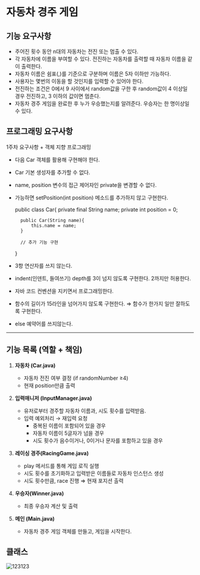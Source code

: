 # 자동차 경주 게임

## 기능 요구사항

- 주어진 횟수 동안 n대의 자동차는 전진 또는 멈출 수 있다.
- 각 자동차에 이름을 부여할 수 있다. 전진하는 자동차를 출력할 때 자동차 이름을 같이 출력한다.
- 자동차 이름은 쉼표(,)를 기준으로 구분하며 이름은 5자 이하만 가능하다.
- 사용자는 몇번의 이동을 할 것인지를 입력할 수 있어야 한다.
- 전진하는 조건은 0에서 9 사이에서 random값을 구한 후 random값이 4 이상일 경우 전진하고, 3 이하의 값이면 멈춘다.
- 자동차 경주 게임을 완료한 후 누가 우승했는지를 알려준다. 우승자는 한 명이상일 수 있다.

## 프로그래밍 요구사항

1주차 요구사항 + 객체 지향 프로그래밍

- 다음 Car 객체를 활용해 구현해야 한다.
- Car 기본 생성자를 추가할 수 없다.
- name, position 변수의 접근 제어자인 private을 변경할 수 없다.
- 가능하면 setPosition(int position) 메소드를 추가하지 않고 구현한다.

    public class Car{
    	private final String name;
    	private int position = 0;
    	
    	public Car(String name){
    		this.name = name;
    	}
    
    	// 추가 기능 구현
    }

- 3항 연산자를 쓰지 않는다.
- indent(인덴트, 들여쓰기) depth를 3이 넘지 않도록 구현한다. 2까지만 허용한다.
- 자바 코드 컨벤션을 지키면서 프로그래밍한다.
- 함수의 길이가 15라인을 넘어가지 않도록 구현한다. ⇒ 함수가 한가지 일만 잘하도록 구현한다.
- else 예약어를 쓰지않는다.

***

## 기능 목록 (역할 + 책임)

1. **자동차 (Car.java)**
    - 자동차 전진 여부 결정 (if randomNumber ≥4)
    - 현재 position만큼 출력

2. **입력매니저 (InputManager.java)**
    - 유저로부터 경주할 자동차 이름과, 시도 횟수를 입력받음.
    - 입력 예외처리 → 재입력 요청
        - 중복된 이름이 포함되어 있을 경우
        - 자동차 이름이 5글자가 넘을 경우
        - 시도 횟수가 음수이거나, 0이거나 문자를 포함하고 있을 경우
        
3. **레이싱 경주(RacingGame.java)**
    - play 메서드를 통해 게임 로직 실행
    - 시도 횟수를 초기화하고 입력받은 이름들로 자동차 인스턴스 생성
    - 시도 횟수만큼, race 진행 ⇒ 현재 포지션 출력

4. **우승자(Winner.java)**
    - 최종 우승자 계산 및 출력 
    
5. **메인 (Main.java)**
    - 자동차 경주 게임 객체를 만들고, 게임을 시작한다.

## 클래스 
![123123](https://user-images.githubusercontent.com/42382027/70522520-9bb22d80-1b84-11ea-9f67-c11cc82f4067.JPG)
